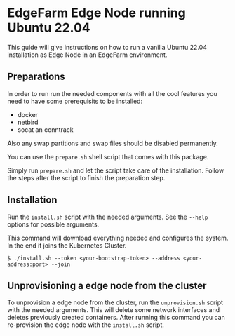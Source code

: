 # EdgeFarm Edge Node running Ubuntu 22.04

This guide will give instructions on how to run a vanilla Ubuntu 22.04 installation as 
Edge Node in an EdgeFarm environment.

## Preparations

In order to run run the needed components with all the cool features you need to have some 
prerequisits to be installed:

- docker
- netbird
- socat an conntrack

Also any swap partitions and swap files should be disabled permanently.

You can use the `prepare.sh` shell script that comes with this package.

Simply run `prepare.sh` and let the script take care of the installation. Follow the steps after the script to 
finish the preparation step.

## Installation

Run the `install.sh` script with the needed arguments. See the `--help` options for possible arguments.

This command will download everything needed and configures the system. In the end it joins the Kubernetes Cluster.
```
$ ./install.sh --token <your-bootstrap-token> --address <your-address:port> --join
```

## Unprovisioning a edge node from the cluster

To unprovision a edge node from the cluster, run the `unprovision.sh` script with the needed arguments. This will delete some network interfaces and deletes previously created containers.
After running this command you can re-provision the edge node with the `install.sh` script.

